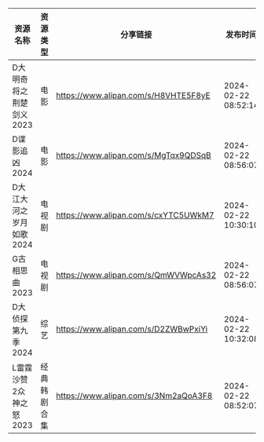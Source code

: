 | 资源名称           | 资源类型   | 分享链接                                 | 发布时间                |
| -------------- | ------ | ------------------------------------ | ------------------- |
| D大明奇将之荆楚剑义2023 | 电影     | https://www.alipan.com/s/H8VHTE5F8yE | 2024-02-22 08:52:14 |
| D谍影追凶2024      | 电影     | https://www.alipan.com/s/MgTqx9QDSqB | 2024-02-22 08:56:07 |
| D大江大河之岁月如歌2024 | 电视剧    | https://www.alipan.com/s/cxYTC5UWkM7 | 2024-02-22 10:30:10 |
| G古相思曲2023      | 电视剧    | https://www.alipan.com/s/QmWVWpcAs32 | 2024-02-22 08:56:07 |
| D大侦探第九季2024    | 综艺     | https://www.alipan.com/s/D2ZWBwPxiYi | 2024-02-22 10:32:08 |
| L雷霆沙赞2众神之怒2023 | 经典韩剧合集 | https://www.alipan.com/s/3Nm2aQoA3F8 | 2024-02-22 08:52:07 |
